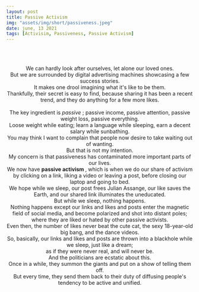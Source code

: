 ```yaml
---
layout: post
title: Passive Activism
img: "assets/img/short/passiveness.jpeg"
date: june, 13 2021
tags: [Activisim, Passiveness, Passive Activism]
---
```

 
<br><br>
<div align="center">



We can hardly look after ourselves, let alone our loved ones. <br>
But we are surrounded by digital advertising machines showcasing a few success stories. <br>
It makes one drool imagining what it's like to be them.  <br>
Thankfully, their secret is easy to find, because sharing it has been a recent trend, and they do anything for a few more likes. <br>  
The key ingredient is <em> passive </em>; passive income, passive attention, passive weight loss, passive everything. <br>
Loose weight while eating; learn a language while sleeping, earn a decent salary while sunbathing. <br>
You may think I want to complain that people now desire to take waiting out of wanting. <br>
But that is not my intention.   <br>
My concern is that passiveness has contaminated more important parts of our lives. <br>
We now have <b> passive activism </b>, which is when we do our share of activism by clicking on a link, 
liking a video or leaving a post, before closing our laptop and going to bed.<br>
We hope while we sleep, our post frees Julian Assange, our like saves the Earth, and our shared link illuminates the uneducated.<br>
But while we sleep, nothing happens. <br>
Nothing happens except our links and likes and posts enter the magnetic field of social media, and become polarized and shot into distant poles; 
where they are liked or hated by other passive activists. <br>
Even then, the number of likes never beat the cute cat, the sexy 18-year-old big bang, and the dance videos. <br> 
So, basically, our links and likes and posts are thrown into a blackhole while we sleep, just like a dream; <br>
as if they were never real, and will never be.<br>
And the politicians are ecstatic about this.<br>
Once in a while, they summon the giants and put on a show of telling them off.<br>
But every time, they send them back to their duty of diffusing people's tendency to be active and unified. <br>


</div>
<br><br>
<br><br>
<br><br>
<br><br>
<br><br>
<br><br>
